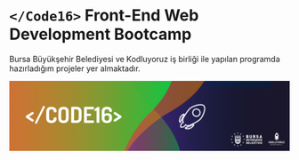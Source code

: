 # `</Code16>` Front-End Web Development Bootcamp

Bursa Büyükşehir Belediyesi ve Kodluyoruz iş birliği ile yapılan programda hazırladığım projeler yer almaktadır.

![code16](./code16.jpg)
